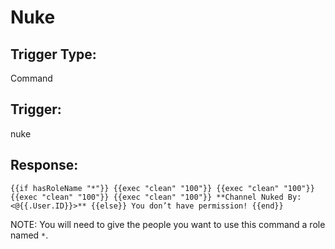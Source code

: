 # Nuke

## Trigger Type:
Command

## Trigger:
nuke

## Response:
```{{if hasRoleName "*"}} {{exec "clean" "100"}} {{exec "clean" "100"}} {{exec "clean" "100"}} {{exec "clean" "100"}} **Channel Nuked By: <@{{.User.ID}}>** {{else}} You don’t have permission! {{end}}```

NOTE: You will need to give the people you want to use this command a role named `*`.
